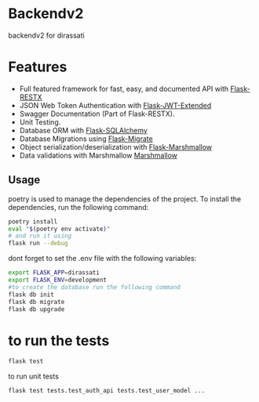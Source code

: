 # Backendv2
backendv2 for dirassati
# Features

* Full featured framework for fast, easy, and documented API with [Flask-RESTX](https://flask-restx.readthedocs.io/en/latest/)
* JSON Web Token Authentication with [Flask-JWT-Extended](https://flask-jwt-extended.readthedocs.io/en/stable/)
* Swagger Documentation (Part of Flask-RESTX).
* Unit Testing.
* Database ORM with [Flask-SQLAlchemy](https://flask-sqlalchemy.palletsprojects.com/en/2.x/)
* Database Migrations using [Flask-Migrate](https://github.com/miguelgrinberg/flask-migrate)
* Object serialization/deserialization with [Flask-Marshmallow](https://flask-marshmallow.readthedocs.io/en/latest/)
* Data validations with Marshmallow [Marshmallow](https://marshmallow.readthedocs.io/en/stable/quickstart.html#validation)


## Usage
poetry is used to manage the dependencies of the project. To install the dependencies, run the following command:
```bash
poetry install
eval "$(poetry env activate)"
# and run it using
flask run --debug
```
dont forget to set the .env file with the following variables:
```bash
export FLASK_APP=dirassati
export FLASK_ENV=development
#to create the database run the following command
flask db init
flask db migrate
flask db upgrade
```
# to run the tests
```bash
flask test
```

to run unit tests
```bash
flask test tests.test_auth_api tests.test_user_model ...
```

